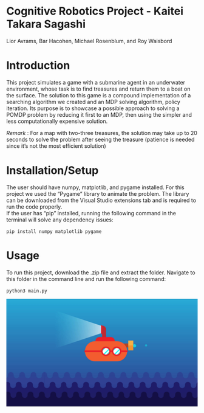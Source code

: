 # Cognitive Robotics Project - Kaitei Takara Sagashi
Lior Avrams, Bar Hacohen, Michael Rosenblum, and Roy Waisbord

# Introduction 

This project simulates a game with a submarine agent in an underwater environment, whose task is to find treasures and return them to a boat on the surface. The solution to this game is a compound implementation of a searching algorithm we created and an MDP solving algorithm, policy iteration. Its purpose is to showcase a possible approach to solving a POMDP problem by reducing it first to an MDP, then using the simpler and less computationally expensive solution. 

*Remark* : For a map with two-three treasures, the solution may take up to 20 seconds to solve the problem after seeing the treasure (patience is needed since it’s not the most efficient solution) 

# Installation/Setup 

The user should have numpy, matplotlib, and pygame installed. 
For this project we used the “Pygame” library to animate the problem. The library can be downloaded from the Visual Studio extensions tab and is required to run the code properly.  
If the user has “pip” installed, running the following command in the terminal will solve any dependency issues: 
```
pip install numpy matplotlib pygame 
```
# Usage 

To run this project, download the .zip file and extract the folder. Navigate to this folder in the command line and run the following command: 
```
python3 main.py
```
<div align="center">
  <img src="sub_photo.jpg" />
</div>
